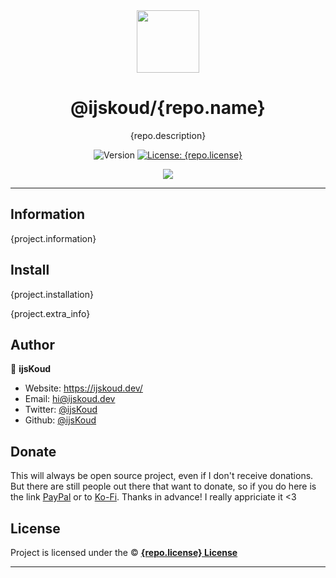 <div align="center">
    <img src="{project.icon}" width="100px" />
    <h1>@ijskoud/{repo.name}</h1>
  
  <p>{repo.description}</p>
  
  <p align="center">
    <img alt="Version" src="https://img.shields.io/badge/version-{project.version}-blue.svg" />
    <a href="/LICENSE" target="_blank">
      <img alt="License: {repo.license}" src="https://img.shields.io/badge/License-{repo.license}-yellow.svg" />
    </a>
  </p>

  <a href="https://ijskoud.dev/discord" target="_blank">
    <img src="https://ijskoud.dev/discord/banner" />
  </a>
</div>

---

## Information

{project.information}

## Install

{project.installation}

{project.extra_info}

## Author

👤 **ijsKoud**

-   Website: https://ijskoud.dev/
-   Email: <hi@ijskoud.dev>
-   Twitter: [@ijsKoud](https://ijskoud.dev/twitter)
-   Github: [@ijsKoud](https://github.com/ijsKoud)

## Donate

This will always be open source project, even if I don't receive donations. But there are still people out there that want to donate, so if you do here is the link [PayPal](https://ijskoud.dev/paypal) or to [Ko-Fi](https://ijskoud.dev/kofi). Thanks in advance! I really appriciate it <3

## License

Project is licensed under the © [**{repo.license} License**](/LICENSE)

---
